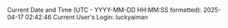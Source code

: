 Current Date and Time (UTC - YYYY-MM-DD HH:MM:SS formatted): 2025-04-17 02:42:46
Current User's Login: luckyaiman

